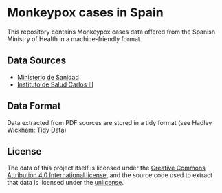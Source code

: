 # Monkeypox cases in Spain

This repository contains Monkeypox cases data offered from the Spanish Ministry of Health in a machine-friendly format.

## Data Sources

* [Ministerio de Sanidad](https://www.sanidad.gob.es/profesionales/saludPublica/ccayes/alertasActual/alertaMonkeypox/home.htm)
* [Instituto de Salud Carlos III](https://www.isciii.es/QueHacemos/Servicios/VigilanciaSaludPublicaRENAVE/EnfermedadesTransmisibles/Paginas/Resultados_Vigilancia_Viruela-del-mono.aspx)

## Data Format

Data extracted from PDF sources are stored in a tidy format (see Hadley Wickham: [Tidy Data](https://dx.doi.org/10.18637/jss.v059.i10))

## License

The data of this project itself is licensed under the [Creative Commons Attribution 4.0 International license](https://creativecommons.org/licenses/by/4.0/), and the source code used to extract that data is licensed under the [unlicense](UNLICENSE.txt).

